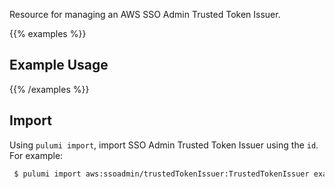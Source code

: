 Resource for managing an AWS SSO Admin Trusted Token Issuer.

{{% examples %}}
## Example Usage
{{% /examples %}}

## Import

Using `pulumi import`, import SSO Admin Trusted Token Issuer using the `id`. For example:

```sh
 $ pulumi import aws:ssoadmin/trustedTokenIssuer:TrustedTokenIssuer example arn:aws:sso::012345678901:trustedTokenIssuer/ssoins-lu1ye3gew4mbc7ju/tti-2657c556-9707-11ee-b9d1-0242ac120002
```
 